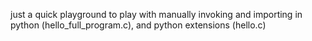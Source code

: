just a quick playground to play with manually invoking and importing in python (hello_full_program.c),
and python extensions (hello.c)
